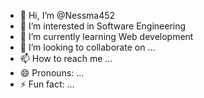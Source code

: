 - 👋 Hi, I’m @Nessma452
- 👀 I’m interested in Software Engineering
- 🌱 I’m currently learning Web development 
- 💞️ I’m looking to collaborate on ...
- 📫 How to reach me ...
- 😄 Pronouns: ...
- ⚡ Fun fact: ...

<!---
Nessma452/Nessma452 is a ✨ special ✨ repository because its `README.md` (this file) appears on your GitHub profile.
You can click the Preview link to take a look at your changes.
--->
